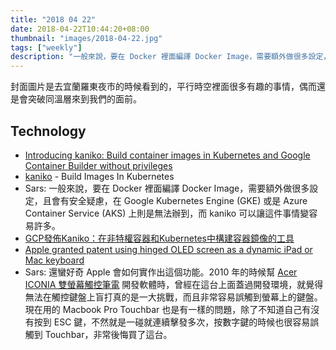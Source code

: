 ```yaml
---
title: "2018 04 22"
date: 2018-04-22T10:44:20+08:00
thumbnail: "images/2018-04-22.jpg"
tags: ["weekly"]
description: "一般來說，要在 Docker 裡面編譯 Docker Image，需要額外做很多設定，且會有安全疑慮，在 Google Kubernetes Engine (GKE) 或是 Azure Container Service (AKS) 上則是無法辦到，而 kaniko 可以讓這件事情變容易許多。"
---
```


封面圖片是去宜蘭羅東夜市的時候看到的，平行時空裡面很多有趣的事情，偶而還是會突破同溫層來到我們的面前。

## Technology

* [Introducing kaniko: Build container images in Kubernetes and Google Container Builder without privileges](https://cloudplatform.googleblog.com/2018/04/introducing-kaniko-Build-container-images-in-Kubernetes-and-Google-Container-Builder-even-without-root-access.html)
 * [kaniko](https://github.com/GoogleCloudPlatform/kaniko) - Build Images In Kubernetes
 * Sars: 一般來說，要在 Docker 裡面編譯 Docker Image，需要額外做很多設定，且會有安全疑慮，在 Google Kubernetes Engine (GKE) 或是 Azure Container Service (AKS) 上則是無法辦到，而 kaniko 可以讓這件事情變容易許多。
 * [GCP發佈Kaniko：在非特權容器和Kubernetes中構建容器鏡像的工具](http://www.infoq.com/cn/news/2018/04/kaniko-container-image-builder)
* [Apple granted patent using hinged OLED screen as a dynamic iPad or Mac keyboard](http://appleinsider.com/articles/18/02/27/apple-granted-patent-using-hinged-oled-screen-as-a-dynamic-ipad-or-mac-keyboard)
 * Sars: 還蠻好奇 Apple 會如何實作出這個功能。2010 年的時候幫 [Acer ICONIA 雙螢幕觸控筆電](https://www.bnext.com.tw/article/16601/BN-ARTICLE-16601) 開發軟體時，曾經在這台上面蓋過開發環境，就覺得無法在觸控鍵盤上盲打真的是一大挑戰，而且非常容易誤觸到螢幕上的鍵盤。現在用的 Macbook Pro Touchbar 也是有一樣的問題，除了不知道自己有沒有按到 ESC 鍵，不然就是一碰就連續擊發多次，按數字鍵的時候也很容易誤觸到 Touchbar，非常後悔買了這台。

